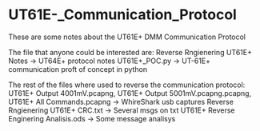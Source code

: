 # UT61E-_Communication_Protocol
These are some notes about the UT61E+ DMM Communication Protocol

The file that anyone could be interested are:
Reverse Rngienering UT61E+ Notes -> UT64E+ protocol notes
UT61E+_POC.py -> UT-61E+ communication proft of concept in python

The rest of the files where used to reverse the communication protocol:
UT61E+ Output 4001mV.pcapng, UT61E+ Output 5001mV.pcapng.pcapng, UT61E+ All Commands.pcapng -> WhireShark usb captures
Reverse Rngienering UT61E+ CRC.txt -> Several msgs on txt
UT61E+ Reverse Enginering Analisis.ods -> Some message analisys

